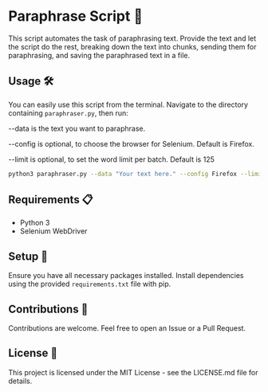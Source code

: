 # Paraphrase Script 🔄

This script automates the task of paraphrasing text. Provide the text and let the script do the rest, breaking down the text into chunks, sending them for paraphrasing, and saving the paraphrased text in a file.

## Usage 🛠
You can easily use this script from the terminal. Navigate to the directory containing `paraphraser.py`, then run:

--data is the text you want to paraphrase.

--config is optional, to choose the browser for Selenium. Default is Firefox.

--limit is optional, to set the word limit per batch. Default is 125

```bash
python3 paraphraser.py --data "Your text here." --config Firefox --limit 125
```
## Requirements 📋
- Python 3
- Selenium WebDriver

## Setup 🔧
Ensure you have all necessary packages installed. Install dependencies using the provided `requirements.txt` file with pip.

## Contributions 🤝
Contributions are welcome. Feel free to open an Issue or a Pull Request.

## License 📄
This project is licensed under the MIT License - see the LICENSE.md file for details.
